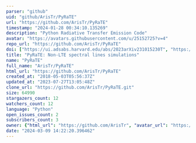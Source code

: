 ```yaml
---
parser: "github"
uid: "github/ArisTr/PyRaTE"
url: "https://github.com/ArisTr/PyRaTE"
timestamp: "2024-01-28 00:34:10.135269"
description: "Python Radiative Transfer Emission Code"
avatar: "https://avatars.githubusercontent.com/u/25152725?v=4"
repo_url: "https://github.com/ArisTr/PyRaTE"
doi: ["https://ui.adsabs.harvard.edu/abs/2023arXiv231015230T", "https://ui.adsabs.harvard.edu/abs/2018MNRAS.478.2056T", "https://ui.adsabs.harvard.edu/abs/2023ascl.soft12021T/abstract"]
title: "PyRaTE: Non-LTE spectral lines simulations"
name: "PyRaTE"
full_name: "ArisTr/PyRaTE"
html_url: "https://github.com/ArisTr/PyRaTE"
created_at: "2018-05-03T05:56:37Z"
updated_at: "2023-07-27T13:05:48Z"
clone_url: "https://github.com/ArisTr/PyRaTE.git"
size: 64990
stargazers_count: 12
watchers_count: 12
language: "Python"
open_issues_count: 2
subscribers_count: 3
owner: {"html_url": "https://github.com/ArisTr", "avatar_url": "https://avatars.githubusercontent.com/u/25152725?v=4", "login": "ArisTr", "type": "User"}
date: "2024-03-09 14:22:20.396462"
---
```

